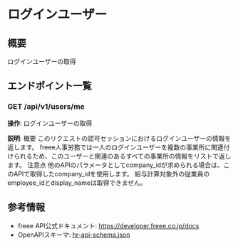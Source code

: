 # ログインユーザー

## 概要

ログインユーザーの取得

## エンドポイント一覧

### GET /api/v1/users/me

**操作**: ログインユーザーの取得

**説明**: 概要 このリクエストの認可セッションにおけるログインユーザーの情報を返します。 freee人事労務では一人のログインユーザーを複数の事業所に関連付けられるため、このユーザーと関連のあるすべての事業所の情報をリストで返します。 注意点 他のAPIのパラメータとしてcompany_idが求められる場合は、このAPIで取得したcompany_idを使用します。 給与計算対象外の従業員のemployee_idとdisplay_nameは取得できません。



## 参考情報

- freee API公式ドキュメント: https://developer.freee.co.jp/docs
- OpenAPIスキーマ: [hr-api-schema.json](../../openapi/hr-api-schema.json)
